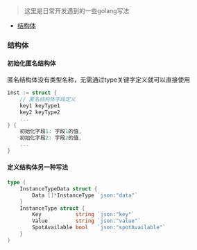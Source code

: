 

>  这里是日常开发遇到的一些golang写法


* [结构体](#结构体)



### 结构体

#### 初始化匿名结构体

匿名结构体没有类型名称，无需通过type关键字定义就可以直接使用

```go
inst := struct {
	// 匿名结构体字段定义
	key1 keyType1
	key2 keyType2
	...
} {
	初始化字段1: 字段1的值,
	初始化字段2: 字段2的值,
	...
}
```

#### 定义结构体另一种写法

```go
type (
	InstanceTypeData struct {
		Data []*InstanceType `json:"data"`
	}
	InstanceType struct {
		Key           string `json:"key"`
		Value         string `json:"value"`
		SpotAvailable bool   `json:"spotAvailable"`
	}
)
```

